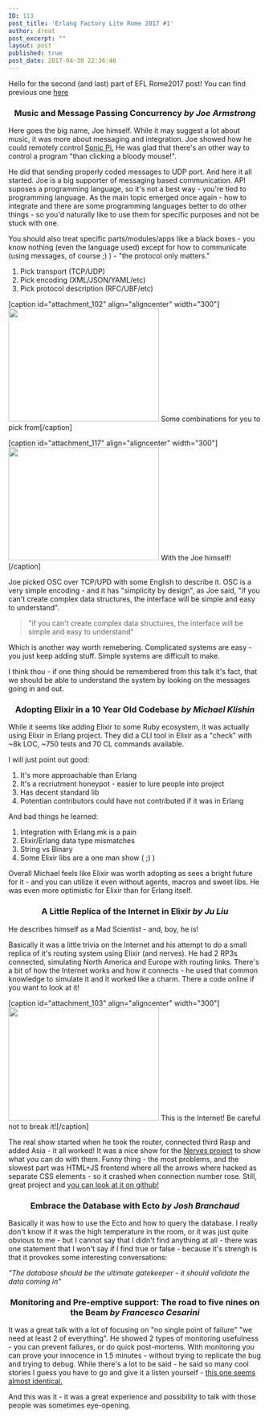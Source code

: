 ```yaml
---
ID: 113
post_title: 'Erlang Factory Lite Rome 2017 #1'
author: dreat
post_excerpt: ""
layout: post
published: true
post_date: 2017-04-30 22:36:46
---
```

Hello for the second (and last) part of EFL Rome2017 post! You can find previous one <a href="https://dreat.info/2017/04/17/erlang-factory-lite-rome-2017-0/">here</a>
<h3 class="talk-title" style="text-align: center;">Music and Message Passing Concurrency <em>by Joe Armstrong</em></h3>
Here goes the big name, Joe himself. While it may suggest a lot about music, it was more about messaging and integration. Joe showed how he could remotely control <a href="https://sonic-pi.net/" target="_blank" rel="noopener noreferrer">Sonic Pi.</a> He was glad that there's an other way to control a program "than clicking a bloody mouse!".

He did that sending properly coded messages to UDP port. And here it all started. Joe is a big supporter of messaging based communication. API suposes a programming language, so it's not a best way - you're tied to programming language. As the main topic emerged once again - how to integrate and there are some programming languages better to do other things - so you'd naturally like to use them for specific purposes and not be stuck with one.

You should also treat specific parts/modules/apps like a black boxes - you know nothing (even the language used) except for how to communicate (using messages, of course ;) ) - "the protocol only matters."
<ol>
 	<li>Pick transport (TCP/UDP)</li>
 	<li>Pick encoding (XML/JSON/YAML/etc)</li>
 	<li>Pick protocol description (RFC/UBF/etc)</li>
</ol>
[caption id="attachment_102" align="aligncenter" width="300"]<a href="https://dreat.info/wp-content/uploads/2017/04/IMG_1904-e1493561399410.jpg"><img class="wp-image-102 size-medium" src="http://dreat.info/wp-content/uploads/2017/04/IMG_1904-e1493561399410-300x225.jpg" alt="" width="300" height="225" /></a> Some combinations for you to pick from[/caption]

[caption id="attachment_117" align="aligncenter" width="300"]<a href="https://dreat.info/wp-content/uploads/2017/04/IMG_1905-e1493586568689.jpg"><img class="size-medium wp-image-117" src="http://dreat.info/wp-content/uploads/2017/04/IMG_1905-e1493586568689-300x225.jpg" alt="" width="300" height="225" /></a> With the Joe himself![/caption]

Joe picked OSC over TCP/UPD with some English to describe it. OSC is a very simple encoding - and it has "simplicity by design", as Joe said, "if you can't create complex data structures, the interface will be simple and easy to understand".
<blockquote>"if you can't create complex data structures, the interface will be simple and easy to understand"</blockquote>
Which is another way worth remebering. Complicated systems are easy - you just keep adding stuff. Simple systems are difficult to make.

I think thou - if one thing should be remembered from this talk it's fact, that we should be able to understand the system by looking on the messages going in and out.
<h3 class="talk-title" style="text-align: center;">Adopting Elixir in a 10 Year Old Codebase <em>by <span class="modal_speaker_name">Michael Klishin</span></em></h3>
While it seems like adding Elixir to some Ruby ecosystem, it was actually using Elixir in Erlang project. They did a CLI tool in Elixir as a "check" with ~8k LOC, ~750 tests and 70 CL commands available.

I will just point out good:
<ol>
 	<li>It's more approachable than Erlang</li>
 	<li>It's a recriutment honeypot - easier to lure people into project</li>
 	<li>Has decent standard lib</li>
 	<li>Potentian contributors could have not contributed if it was in Erlang</li>
</ol>
And bad things he learned:
<ol>
 	<li>Integration with Erlang.mk is a pain</li>
 	<li>Elixir/Erlang data type mismatches</li>
 	<li>String vs Binary</li>
 	<li>Some Elixir libs are a one man show ( ;) )</li>
</ol>
Overall Michael feels like Elixir was worth adopting as sees a bright future for it - and you can utilize it even without agents, macros and sweet libs. He was even more optimistic for Elixir than for Erlang itself.
<h3 class="talk-title" style="text-align: center;">A Little Replica of the Internet in Elixir <em>by <span class="modal_speaker_name">Ju Liu</span></em></h3>
He describes himself as a Mad Scientist - and, boy, he is!

Basically it was a little trivia on the Internet and his attempt to do a small replica of it's routing system using Elixir (and nerves). He had 2 RP3s connected, simulating North America and Europe with routing links. There's a bit of how the Internet works and how it connects - he used that common knowledge to simulate it and it worked like a charm. There a code online if you want to look at it!

[caption id="attachment_103" align="aligncenter" width="300"]<a href="https://dreat.info/wp-content/uploads/2017/04/IMG_1912-e1492431051816.jpg"><img class="size-medium wp-image-103" src="http://dreat.info/wp-content/uploads/2017/04/IMG_1912-e1492431051816-300x225.jpg" alt="" width="300" height="225" /></a> This is the Internet! Be careful not to break it![/caption]

The real show started when he took the router, connected third Rasp and added Asia - it all worked! It was a nice show for the <a href="https://nerves-project.org/" target="_blank" rel="noopener noreferrer">Nerves project</a> to show what you can do with them. Funny thing - the most problems, and the slowest part was HTML+JS frontend where all the arrows where hacked as separate CSS elements - so it crashed when connection number rose. Still, great project and <a href="https://github.com/Arkham/mini_router" target="_blank" rel="noopener noreferrer">you can look at it on github!</a>
<h3 class="talk-title" style="text-align: center;">Embrace the Database with Ecto <em>by <span class="modal_speaker_name">Josh Branchaud</span></em></h3>
Basically it was how to use the Ecto and how to query the database. I really don't know if it was the high temperature in the room, or it was just quite obvious to me - but I cannot say that I didn't find anything at all - there was one statement that I won't say if I find true or false - because it's strengh is that it provokes some interesting conversations:

<em>"The database should be the ultimate gatekeeper - it should validate the data coming in"</em>
<h3 class="talk-title" style="text-align: center;">Monitoring and Pre-emptive support: The road to five nines on the Beam <em>by <span class="modal_speaker_name">Francesco Cesarini</span></em></h3>
It was a great talk with a lot of focusing on "no single point of failure" "we need at least 2 of everything". He showed 2 types of monitoring usefulness - you can prevent failures, or do quick post-mortems. With monitoring you can prove your innocence in 1.5 minutes - without trying to replicate the bug and trying to debug. While there's a lot to be said - he said so many cool stories I guess you have to go and give it a listen yourself - <a href="https://www.youtube.com/watch?v=EHqs_RrVMoE" target="_blank" rel="noopener noreferrer">this one seems almost identical.</a>

And this was it - it was a great experience and possibility to talk with those people was sometimes eye-opening.
